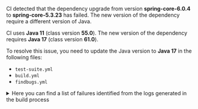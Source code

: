 CI detected that the dependency upgrade from version **spring-core-6.0.4** to **spring-core-5.3.23** has failed. 
The new version of the dependency require a different version of Java. 

CI uses **Java 11** (class version **55.0**). The new version of the dependency requires **Java 17** (class version **61.0**). 

To resolve this issue, you need to update the Java version to **Java 17** in the following files: 
- `test-suite.yml`
- `build.yml`
- `findbugs.yml`

<details>
<summary>Here you can find a list of failures identified from the logs generated in the build process</summary>

*    > [ERROR] /LPVS/src/main/java/com/lpvs/LicensePreValidationSystem.java:[39,12] cannot find symbol<br>[ERROR]   symbol:   class TaskExecutor<br>[ERROR]   location: class com.lpvs.LicensePreValidationSystem 

*    > [ERROR] /LPVS/src/main/java/com/lpvs/controller/GitHubWebhooksController.java:[25,32] cannot access org.springframework.util.StringUtils<br>  bad class file: /root/.m2/repository/org/springframework/spring-core/6.0.4/spring-core-6.0.4.jar(/org/springframework/util/StringUtils.class)<br>    class file has wrong version 61.0, should be 55.0<br>    Please remove or make sure it appears in the correct subdirectory of the classpath. 

*    > [ERROR] /LPVS/src/main/java/com/lpvs/LicensePreValidationSystem.java:[17,37] cannot access org.springframework.core.task.TaskExecutor<br>[ERROR]   bad class file: /root/.m2/repository/org/springframework/spring-core/6.0.4/spring-core-6.0.4.jar(/org/springframework/core/task/TaskExecutor.class)<br>[ERROR]     class file has wrong version 61.0, should be 55.0<br>[ERROR]     Please remove or make sure it appears in the correct subdirectory of the classpath. 

*    > [ERROR] /LPVS/src/main/java/com/lpvs/util/FileUtil.java:[13,32] cannot access org.springframework.util.FileSystemUtils<br>  bad class file: /root/.m2/repository/org/springframework/spring-core/6.0.4/spring-core-6.0.4.jar(/org/springframework/util/FileSystemUtils.class)<br>    class file has wrong version 61.0, should be 55.0<br>    Please remove or make sure it appears in the correct subdirectory of the classpath. 

*    > [ERROR] /LPVS/src/main/java/com/lpvs/util/FileUtil.java:[13,32] cannot access org.springframework.util.FileSystemUtils<br>[ERROR]   bad class file: /root/.m2/repository/org/springframework/spring-core/6.0.4/spring-core-6.0.4.jar(/org/springframework/util/FileSystemUtils.class)<br>[ERROR]     class file has wrong version 61.0, should be 55.0<br>[ERROR]     Please remove or make sure it appears in the correct subdirectory of the classpath. 

*    > [ERROR] /LPVS/src/main/java/com/lpvs/controller/GitHubWebhooksController.java:[25,32] cannot access org.springframework.util.StringUtils<br>[ERROR]   bad class file: /root/.m2/repository/org/springframework/spring-core/6.0.4/spring-core-6.0.4.jar(/org/springframework/util/StringUtils.class)<br>[ERROR]     class file has wrong version 61.0, should be 55.0<br>[ERROR]     Please remove or make sure it appears in the correct subdirectory of the classpath. 

*    > [ERROR] /LPVS/src/main/java/com/lpvs/LicensePreValidationSystem.java:[17,37] cannot access org.springframework.core.task.TaskExecutor<br>  bad class file: /root/.m2/repository/org/springframework/spring-core/6.0.4/spring-core-6.0.4.jar(/org/springframework/core/task/TaskExecutor.class)<br>    class file has wrong version 61.0, should be 55.0<br>    Please remove or make sure it appears in the correct subdirectory of the classpath. 

*    > [ERROR] /LPVS/src/main/java/com/lpvs/LicensePreValidationSystem.java:[39,12] cannot find symbol<br>  symbol:   class TaskExecutor<br>  location: class com.lpvs.LicensePreValidationSystem 

</details>
